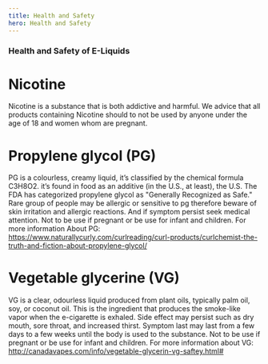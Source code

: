 ```yaml
---
title: Health and Safety
hero: Health and Safety
---
```


### Health and Safety of E-Liquids




# Nicotine


Nicotine is a substance that is both addictive and harmful. We advice that all products containing Nicotine should to not be used by anyone under the age of 18 and women whom are pregnant.





# Propylene glycol (PG)


PG is a colourless, creamy liquid, it’s classified by the chemical formula C3H8O2. it’s found in food as an additive (in the U.S., at least), the U.S. The FDA has categorized propylene glycol as "Generally Recognized as Safe." 
Rare group of people may be allergic or sensitive to pg therefore beware of skin irritation and allergic reactions. And if symptom persist seek medical attention.
Not to be use if pregnant or be use for infant and children.
For more information About PG: https://www.naturallycurly.com/curlreading/curl-products/curlchemist-the-truth-and-fiction-about-propylene-glycol/

# Vegetable glycerine (VG)


VG is a clear, odourless liquid produced from plant oils, typically palm oil, soy, or coconut oil. This is the ingredient that produces the smoke-like vapor when the e-cigarette is exhaled.
Side effect may persist such as dry mouth, sore throat, and increased thirst. Symptom last may last from a few days to a few weeks until the body is used to the substance.
Not to be use if pregnant or be use for infant and children.
For more information about VG: http://canadavapes.com/info/vegetable-glycerin-vg-saftey.html#

